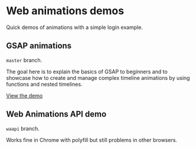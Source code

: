 # Web animations demos

Quick demos of animations with a simple login example.

## GSAP animations

`master` branch.

The goal here is to explain the basics of GSAP to beginners and to showcase how to create and manage complex timeline animations by using functions and nested timelines.

[View the demo](https://jeromecoupe.github.io/web_animations_demo/)

## Web Animations API demo

`waapi` branch.

Works fine in Chrome with polyfill but still problems in other browsers.
